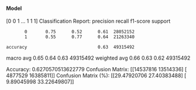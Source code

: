 #### Model
[0 0 1 ... 1 1 1]
Classification Report:
              precision    recall  f1-score   support

           0       0.75      0.52      0.61  28052152
           1       0.55      0.77      0.64  21263340

    accuracy                           0.63  49315492
   macro avg       0.65      0.64      0.63  49315492
weighted avg       0.66      0.63      0.62  49315492

Accuracy: 0.6270570513622779
Confusion Matrix:
[[14537816 13514336]
 [ 4877529 16385811]]
Confusion Matrix (%):
[[29.47920706 27.40383488]
 [ 9.89045998 33.22649807]]
